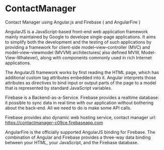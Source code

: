 # ContactManager
Contact Manager using Angular.js and Firebase ( and AngularFire )


AngularJS is a JavaScript-based front-end web application framework mainly maintained by Google to develope single-page applications. It aims to simplify both the development and the testing of such applications by providing a framework for client-side model–view–controller (MVC) and model–view–viewmodel (MVVM) architectures( also defined MVW, Model-View-Whatever), along with components commonly used in rich Internet applications.

The AngularJS framework works by first reading the HTML page, which has additional custom tag attributes embedded into it. Angular interprets those attributes as directives to bind input or output parts of the page to a model that is represented by standard JavaScript variables. 

Firebase is a Backend-as-a-Service.
Firebase provides a realtime database: it possible to sync data in real time with our application without bothering about the back-end. All we need to do is make some API calls.

Firebase provides also dynamic web hosting service, contact manager url: https://contactmanager-c09ce.firebaseapp.com

AngularFire is the officially supported AngularJS binding for Firebase. The combination of Angular and Firebase provides a three-way data binding between your HTML, your JavaScript, and the Firebase database.
